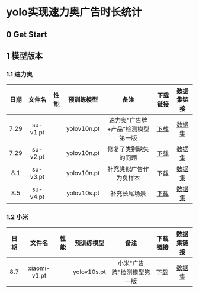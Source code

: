 # yolo实现速力奥广告时长统计

## 0 Get Start

## 1 模型版本
### 1.1 速力奥
| 日期 |  文件名  | 性能 | 预训练模型  |               备注                | 下载链接                                                     | 数据集链接 |
| :--: | :------: | :--: | :---------: | :-------------------------------: | ------------------------------------------------------------ | :--------: |
| 7.29 | su-v1.pt |      | yolov10n.pt | 速力奥"广告牌+产品"检测模型第一版 | [下载](https://huggingface.co/bhsh0112/qiji-adver_detect/resolve/suliao/su-v1.pt?download=true) |[数据集](https://huggingface.co/datasets/bhsh0112/qiji-adver_detect/tree/suliao)       |
| 7.29 | su-v2.pt |      | yolov10n.pt |       修复了类别缺失的问题        | [下载](https://huggingface.co/bhsh0112/qiji-adver_detect/resolve/suliao/su-v2.pt?download=true) |[数据集](https://huggingface.co/datasets/bhsh0112/qiji-adver_detect/tree/suliao)|
| 8.1  | su-v3.pt |      | yolov10n.pt |      补充类似广告作为负样本       | [下载](https://huggingface.co/bhsh0112/qiji-adver_detect/resolve/suliao/su-v3.pt?download=true) |[数据集](https://huggingface.co/datasets/bhsh0112/qiji-adver_detect/tree/suliao)|
| 8.5  | su-v4.pt |      | yolov10s.pt |           补充长尾场景            | [下载](https://huggingface.co/bhsh0112/qiji-adver_detect/resolve/suliao/su-v4.pt?download=true)|[数据集](https://huggingface.co/datasets/bhsh0112/qiji-adver_detect/tree/suliao)|
### 1.2 小米
| 日期 |  文件名  | 性能 | 预训练模型  |               备注                | 下载链接                                                     | 数据集链接 |
| :--: | :------: | :--: | :---------: | :-------------------------------: | ------------------------------------------------------------ | :--------: |
| 8.7 | xiaomi-v1.pt |      | yolov10s.pt | 小米"广告牌"检测模型第一版 | [下载](https://huggingface.co/bhsh0112/qiji-adver_detect/resolve/master/su-v1.pt?download=true) |[数据集](https://huggingface.co/datasets/bhsh0112/qiji-adver_detect/tree/xiaomi)|
